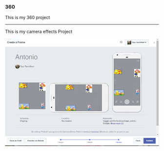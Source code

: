 ### 360

This is my 360 project 

<script src="//360.vizor.io/scripts/embed.js" data-vizorurl="https://360.vizor.io/embed/v/bjyew" ></script>

***

This is my camera effects Project



![Antonio](Antonio.PNG?raw=true "Optional Title")
